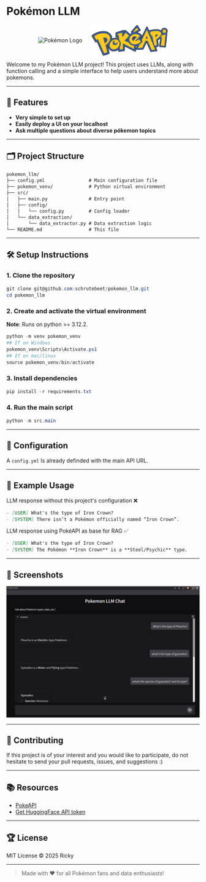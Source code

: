 
# Pokémon LLM

<p align="center">
	<img src="https://upload.wikimedia.org/wikipedia/commons/9/98/International_Pok%C3%A9mon_logo.svg" alt="Pokémon Logo" height="80" style="margin-right: 20px; vertical-align: middle;"/>
	<img src="https://raw.githubusercontent.com/PokeAPI/media/master/logo/pokeapi_256.png" alt="PokeAPI Logo" height="80" style="vertical-align: middle;"/>
</p>

Welcome to my Pokémon LLM project! This project uses LLMs, along with function calling and a simple interface to help users understand more about pokemons.

---

## 🚀 Features

- **Very simple to set up**
- **Easily deploy a UI on your localhost**
- **Ask multiple questions about diverse pókemon topics**

---

## 🗂️ Project Structure

```text
pokemon_llm/
├── config.yml                # Main configuration file
├── pokemon_venv/             # Python virtual environment
├── src/
│   ├── main.py               # Entry point
│   ├── config/
│   │   └── config.py         # Config loader
│   └── data_extraction/
│       └── data_extractor.py # Data extraction logic
└── README.md                 # This file
```

---

## 🛠️ Setup Instructions

### 1. Clone the repository
```powershell
git clone git@github.com:schrutebeet/pokemon_llm.git
cd pokemon_llm
```

### 2. Create and activate the virtual environment
**Note**: Runs on python >= 3.12.2.
```powershell
python -m venv pokemon_venv
## If on Windows
pokemon_venv\Scripts\Activate.ps1
## If on mac/linux
source pokemon_venv/bin/activate
```

### 3. Install dependencies
```powershell
pip install -r requirements.txt
```

### 4. Run the main script
```powershell
python -m src.main
```

---

## 🧩 Configuration

A `config.yml` Is already definded with the main API URL.

---

## 📝 Example Usage

LLM response without this project's configuration ❌
```markdown
- [USER] What's the type of Iron Crown?
- [SYSTEM] There isn’t a Pokémon officially named “Iron Crown”.
```
LLM response using PokéAPI as base for RAG ✅
```markdown
- [USER] What's the type of Iron Crown?
- [SYSTEM] The Pokémon **Iron Crown** is a **Steel/Psychic** type.
```
---

## 🎨 Screenshots

![Sample Output](screenshot_pokemon.png)

---

## 🤝 Contributing

If this project is of your interest and you would like to participate, do not hesitate to send your pull requests, issues, and suggestions :)

---

## 📚 Resources

- [PokeAPI](https://pokeapi.co/)
- [Get HuggingFace API token](https://huggingface.co/settings/tokens)

---

## 🏆 License

MIT License © 2025 Ricky

---

> Made with ❤️ for all Pokémon fans and data enthusiasts!
